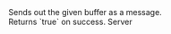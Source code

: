 <function name="SendMessage" parent="CNetChan" type="classfunc">
	<description>
		Sends out the given buffer as a message.<br>
		Returns `true` on success.
		<added version="0.7"></added>
	</description>
	<realm>Server</realm>
	<args>
		<arg name="buffer" type="bf_write"></arg>
		<arg name="reliable" type="boolean" default="false"></arg>
	</args>
	<rets>
		<ret name="success" type="boolean"></ret>
	</rets>
</function>